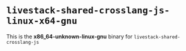 # `livestack-shared-crosslang-js-linux-x64-gnu`

This is the **x86_64-unknown-linux-gnu** binary for `livestack-shared-crosslang-js`
